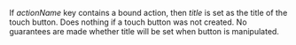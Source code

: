 If _actionName_ key contains a bound action, then _title_ is set as the title of the touch button. Does nothing if a touch button was not created. No guarantees are made whether title will be set when button is manipulated.